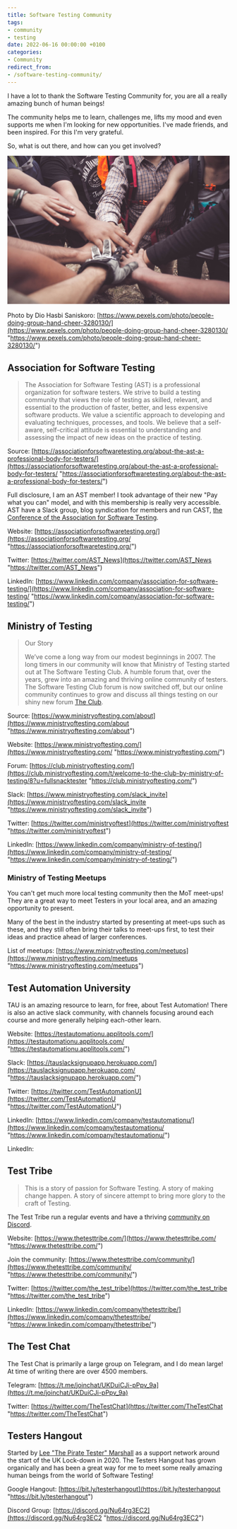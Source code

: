 ```yaml
---
title: Software Testing Community
tags:
- community
- testing
date: 2022-06-16 00:00:00 +0100
categories:
- Community
redirect_from:
- /software-testing-community/
---
```

I have a lot to thank the Software Testing Community for, you are all a really amazing bunch of human beings!

The community helps me to learn, challenges me, lifts my mood and even supports me when I'm looking for new opportunities. I've made friends, and been inspired. For this I'm very grateful.

So, what is out there, and how can you get involved?

![](/uploads/pexels-dio-hasbi-saniskoro-3280130.jpg)

Photo by Dio Hasbi Saniskoro: [https://www.pexels.com/photo/people-doing-group-hand-cheer-3280130/](https://www.pexels.com/photo/people-doing-group-hand-cheer-3280130/ "https://www.pexels.com/photo/people-doing-group-hand-cheer-3280130/")

## Association for Software Testing

> The Association for Software Testing (AST) is a professional organization for software testers. We strive to build a testing community that views the role of testing as skilled, relevant, and essential to the production of faster, better, and less expensive software products. We value a scientific approach to developing and evaluating techniques, processes, and tools. We believe that a self-aware, self-critical attitude is essential to understanding and assessing the impact of new ideas on the practice of testing.

Source: [https://associationforsoftwaretesting.org/about-the-ast-a-professional-body-for-testers/](https://associationforsoftwaretesting.org/about-the-ast-a-professional-body-for-testers/ "https://associationforsoftwaretesting.org/about-the-ast-a-professional-body-for-testers/")

Full disclosure, I am an AST member! I took advantage of their new "Pay what you can" model, and with this membership is really very accessible. AST have a Slack group, blog syndication for members and run CAST, [the Conference of the Association for Software Testing](https://associationforsoftwaretesting.org/conference/).

Website: [https://associationforsoftwaretesting.org/](https://associationforsoftwaretesting.org/ "https://associationforsoftwaretesting.org/")

Twitter: [https://twitter.com/AST_News](https://twitter.com/AST_News "https://twitter.com/AST_News")

LinkedIn: [https://www.linkedin.com/company/association-for-software-testing/](https://www.linkedin.com/company/association-for-software-testing/ "https://www.linkedin.com/company/association-for-software-testing/")

## Ministry of Testing

> Our Story
>
> We’ve come a long way from our modest beginnings in 2007. The long timers in our community will know that Ministry of Testing started out at The Software Testing Club. A humble forum that, over the years, grew into an amazing and thriving online community of testers. The Software Testing Club forum is now switched off, but our online community continues to grow and discuss all things testing on our shiny new forum [The Club](https://club.ministryoftesting.com/).

Source: [https://www.ministryoftesting.com/about](https://www.ministryoftesting.com/about "https://www.ministryoftesting.com/about")

Website: [https://www.ministryoftesting.com/](https://www.ministryoftesting.com/ "https://www.ministryoftesting.com/")

Forum: [https://club.ministryoftesting.com/](https://club.ministryoftesting.com/t/welcome-to-the-club-by-ministry-of-testing/8?u=fullsnacktester "https://club.ministryoftesting.com/")

Slack: [https://www.ministryoftesting.com/slack_invite](https://www.ministryoftesting.com/slack_invite "https://www.ministryoftesting.com/slack_invite")

Twitter: [https://twitter.com/ministryoftest](https://twitter.com/ministryoftest "https://twitter.com/ministryoftest")

LinkedIn: [https://www.linkedin.com/company/ministry-of-testing/](https://www.linkedin.com/company/ministry-of-testing/ "https://www.linkedin.com/company/ministry-of-testing/")

### Ministry of Testing Meetups

You can't get much more local testing community then the MoT meet-ups! They are a great way to meet Testers in your local area, and an amazing opportunity to present.

Many of the best in the industry started by presenting at meet-ups such as these, and they still often bring their talks to meet-ups first, to test their ideas and practice ahead of larger conferences.

List of meetups: [https://www.ministryoftesting.com/meetups](https://www.ministryoftesting.com/meetups "https://www.ministryoftesting.com/meetups")

## Test Automation University

TAU is an amazing resource to learn, for free, about Test Automation! There is also an active slack community, with channels focusing around each course and more generally helping each-other learn.

Website: [https://testautomationu.applitools.com/](https://testautomationu.applitools.com/ "https://testautomationu.applitools.com/")

Slack: [https://tauslacksignupapp.herokuapp.com/](https://tauslacksignupapp.herokuapp.com/ "https://tauslacksignupapp.herokuapp.com/")

Twitter: [https://twitter.com/TestAutomationU](https://twitter.com/TestAutomationU "https://twitter.com/TestAutomationU")

LinkedIn: [https://www.linkedin.com/company/testautomationu/](https://www.linkedin.com/company/testautomationu/ "https://www.linkedin.com/company/testautomationu/")

LinkedIn:

## Test Tribe

> This is a story of passion for Software Testing. A story of making change happen. A story of sincere attempt to bring more glory to the craft of Testing.

The Test Tribe run a regular events and have a thriving [community on Discord](https://discord.gg/4qcSKMjVhY).

Website: [https://www.thetesttribe.com/](https://www.thetesttribe.com/ "https://www.thetesttribe.com/")

Join the community: [https://www.thetesttribe.com/community/](https://www.thetesttribe.com/community/ "https://www.thetesttribe.com/community/")

Twitter: [https://twitter.com/the_test_tribe](https://twitter.com/the_test_tribe "https://twitter.com/the_test_tribe")

LinkedIn: [https://www.linkedin.com/company/thetesttribe/](https://www.linkedin.com/company/thetesttribe/ "https://www.linkedin.com/company/thetesttribe/")

## The Test Chat

The Test Chat is primarily a large group on Telegram, and I do mean large! At time of writing there are over 4500 members.

Telegram: [https://t.me/joinchat/UKDuiCJi-pPpv_9a](https://t.me/joinchat/UKDuiCJi-pPpv_9a)

Twitter: [https://twitter.com/TheTestChat](https://twitter.com/TheTestChat "https://twitter.com/TheTestChat")

## Testers Hangout

Started by [Lee "The Pirate Tester" Marshall](https://twitter.com/ThePirateTester) as a support network around the start of the UK Lock-down in 2020. The Testers Hangout has grown organically and has been a great way for me to meet some really amazing human beings from the world of Software Testing!

Google Hangout: [https://bit.ly/testerhangout](https://bit.ly/testerhangout "https://bit.ly/testerhangout")

Discord Group: [https://discord.gg/Nu64rg3EC2](https://discord.gg/Nu64rg3EC2 "https://discord.gg/Nu64rg3EC2")
